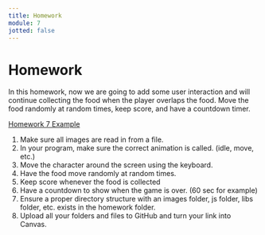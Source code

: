 ```yaml
---
title: Homework
module: 7
jotted: false
---
```


# Homework

In this homework, now we are going to add some user interaction and will continue collecting the food when the player overlaps the food. Move the food randomly at random times, keep score, and have a countdown timer.

<a href="https://github.com/Montana-Media-Arts/220_CreativeCoding2-Spring2025-Samples/tree/main/Homework%205/" target="_blank">Homework 7 Example</a>
 
1. Make sure all images are read in from a file.
2. In your program, make sure the correct animation is called. (idle, move, etc.)
3. Move the character around the screen using the keyboard.
4. Have the food move randomly at random times.
5. Keep score whenever the food is collected
6. Have a countdown to show when the game is over. (60 sec for example)
7. Ensure a proper directory structure with an images folder, js folder, libs folder, etc. exists in the homework folder.
8. Upload all your folders and files to GitHub and turn your link into Canvas.
